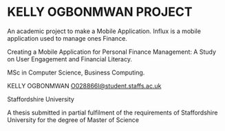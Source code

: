 # KELLY OGBONMWAN PROJECT

An academic project to make a Mobile Application.
Influx is a mobile application used to manage ones Finance.

Creating a Mobile Application for Personal Finance Management: A Study on User Engagement and Financial Literacy.

MSc in Computer Science, Business Computing.

KELLY OGBONMWAN 
O028866l@student.staffs.ac.uk

Staffordshire University

A thesis submitted in partial fulfilment of the requirements of Staffordshire University for the degree of Master of Science